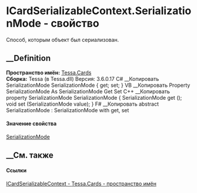 # ICardSerializableContext.SerializationMode - свойство
Способ, которым объект был сериализован.
## __Definition
 **Пространство имён:** [Tessa.Cards](N_Tessa_Cards.htm)  
 **Сборка:** Tessa (в Tessa.dll) Версия: 3.6.0.17
C# __Копировать
    SerializationMode SerializationMode { get; set; }
VB __Копировать
     Property SerializationMode As SerializationMode
    	Get
    	Set
C++ __Копировать
    property SerializationMode SerializationMode {
    	SerializationMode get ();
    	void set (SerializationMode value);
    }
F# __Копировать
     abstract SerializationMode : SerializationMode with get, set
#### Значение свойства
[SerializationMode](T_Tessa_Cards_SerializationMode.htm)
##  __См. также
#### Ссылки
[ICardSerializableContext - ](T_Tessa_Cards_ICardSerializableContext.htm)
[Tessa.Cards - пространство имён](N_Tessa_Cards.htm)
